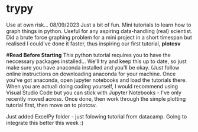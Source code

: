 # trypy
Use at own risk...
08/09/2023
Just a bit of fun. Mini tutorials to learn how to graph things in python. Useful for any aspiring data-handling (real) scientist.
Did a brute force graphing problem for a mini project in a short timespan but realised I could've done it faster, thus inspiring our first tutorial, **plotcsv**

#**Read Before Starting**
This python tutorial requires you to have the neccessary packages installed...
We'll try and keep this up to date, so just make sure you have anaconda installed and you'll be okay. (Just follow online instructions on downloading anaconda for your machine.
Once you've got anaconda, open jupyter notebooks and load the tutorials there.
When you are actuall doing coding yourself, I would recommend using Visual Studio Code but you can stick with Jupyter Notebooks - I've only recently moved across.
Once done, then work through the simple plotting tutorial first, then move on to plotcsv.

Just added ExcelPy folder - just folowing tutorial from datacamp. Going to integrate this better this week :)
